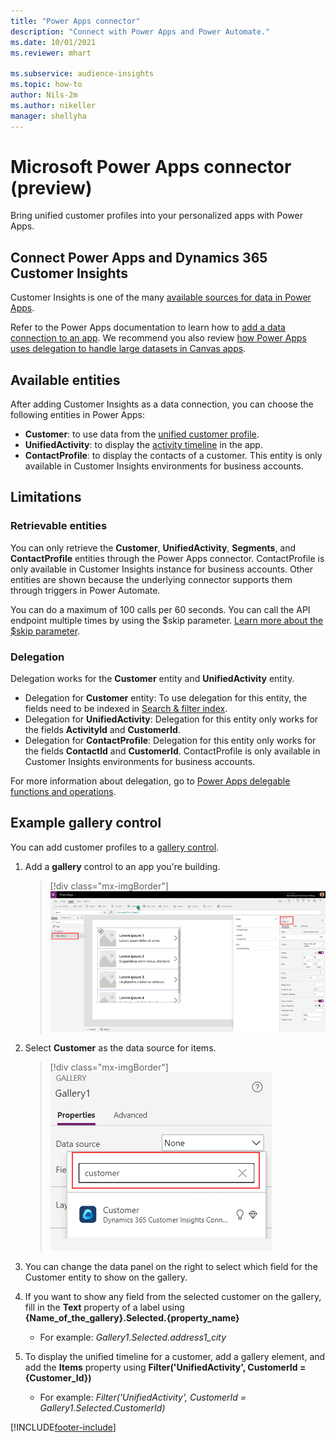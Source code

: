 ```yaml
---
title: "Power Apps connector"
description: "Connect with Power Apps and Power Automate."
ms.date: 10/01/2021
ms.reviewer: mhart

ms.subservice: audience-insights
ms.topic: how-to
author: Nils-2m
ms.author: nikeller
manager: shellyha
---
```


# Microsoft Power Apps connector (preview)

Bring unified customer profiles into your personalized apps with Power Apps.

## Connect Power Apps and Dynamics 365 Customer Insights

Customer Insights is one of the many [available sources for data in Power Apps](/powerapps/maker/canvas-apps/working-with-data-sources).

Refer to the Power Apps documentation to learn how to [add a data connection to an app](/powerapps/maker/canvas-apps/add-data-connection). We recommend you also review [how Power Apps uses delegation to handle large datasets in Canvas apps](/powerapps/maker/canvas-apps/delegation-overview).

## Available entities

After adding Customer Insights as a data connection, you can choose the following entities in Power Apps:

- **Customer**: to use data from the [unified customer profile](customer-profiles.md).
- **UnifiedActivity**: to display the [activity timeline](activities.md) in the app.
- **ContactProfile**: to display the contacts of a customer. This entity is only available in Customer Insights environments for business accounts.

## Limitations

### Retrievable entities

You can only retrieve the **Customer**, **UnifiedActivity**, **Segments**, and **ContactProfile** entities through the Power Apps connector. ContactProfile is only available in Customer Insights instance for business accounts. Other entities are shown because the underlying connector supports them through triggers in Power Automate.

You can do a maximum of 100 calls per 60 seconds. You can call the API endpoint multiple times by using the $skip parameter. [Learn more about the $skip parameter](/connectors/customerinsights/#get-items-from-an-entity).

### Delegation

Delegation works for the **Customer** entity and **UnifiedActivity** entity. 

- Delegation for **Customer** entity: To use delegation for this entity, the fields need to be indexed in [Search & filter index](search-filter-index.md).  
- Delegation for **UnifiedActivity**: Delegation for this entity only works for the fields **ActivityId** and **CustomerId**.  
- Delegation for **ContactProfile**: Delegation for this entity only works for the fields **ContactId** and **CustomerId**. ContactProfile is only available in Customer Insights environments for business accounts.

For more information about delegation, go to [Power Apps delegable functions and operations](/powerapps/maker/canvas-apps/delegation-overview). 

## Example gallery control

You can add customer profiles to a [gallery control](/powerapps/maker/canvas-apps/add-gallery).

1. Add a **gallery** control to an app you're building.

    > [!div class="mx-imgBorder"]
    > ![Add a gallery element.](media/connector-powerapps9.png "Add a gallery element.")

2. Select **Customer** as the data source for items.

    > [!div class="mx-imgBorder"]
    > ![Select a data source.](media/choose-datasource-powerapps.png "Select a data source.")

3. You can change the data panel on the right to select which field for the Customer entity to show on the gallery.

4. If you want to show any field from the selected customer on the gallery, fill in the **Text** property of a label using **{Name_of_the_gallery}.Selected.{property_name}**  
    - For example: _Gallery1.Selected.address1_city_

5. To display the unified timeline for a customer, add a gallery element, and add the **Items** property using **Filter('UnifiedActivity', CustomerId = {Customer_Id})**  
    - For example: _Filter('UnifiedActivity', CustomerId = Gallery1.Selected.CustomerId)_


[!INCLUDE[footer-include](includes/footer-banner.md)]
